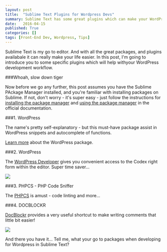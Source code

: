 ```yaml
---
layout: post
title:  "Sublime Text Plugins for Wordpress Devs"
summary: Sublime Text has some great plugins which can make your WordPress development process so much easier
date:   2016-04-15
published: True
categories: []
tags: [Front-End Dev, Wordpress, Tips]
---
```


<p class="p-intro">Sublime Text is my go to editor. And with all the great packages, and plugins availabale it can really make your life easier. In this post, I'm going to introduce you to some specific plugins which will help withyour WordPress development workflow.</p>

###Whoah, slow down tiger

Now before we go any further, this post assumes you have the Sublime PAckage Manager installed, and you're familiar with installing packages on Sublime. If not, don't worry - it's super easy - just follow the instructions for [installing the package manager](//packagecontrol.io/installation) and [using the package manager](//packagecontrol.io/docs/usage) in the official documentation.  

###1. WordPress

The name's pretty self-explanatory - but this must-have package assist in WordPress snippets and autocomplete of functions. 

[Learn more](//github.com/purplefish32/sublime-text-2-wordpress) about the WordPress package.

###2. WordPress

The [WordPress Developer](//github.com/tripflex/sublime-wp-developer-resources) gives you convenient access to the Codex right form within the editor. Super time saver...

<img class="inline-img" src="{{ site.baseurl }}/assets/dist/images/sublime-wp-plugins-wpdev.png" />

###3. PHPCS - PHP Code Sniffer

The [PHPCS](//benmatselby.github.io/sublime-phpcs/) is amust - code linting and more...

###4. DOCBLOCKR

[DocBlockr](//github.com/spadgos/sublime-jsdocs) provides a very useful shortcut to make writing comments that little bit easier! 

<img class="inline-img" src="{{ site.baseurl }}/assets/dist/images/sublime-wp-plugins-docblockr.gif" />

And there you have it... Tell me, what your go to packages when developing for Wordpress in Sublime Text? 
